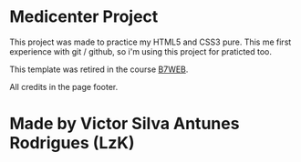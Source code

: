 # Medicenter Project

This project was made to practice my HTML5 and CSS3 pure.
This me first experience with git / github, so i'm using this project for praticted too.

This template was retired in the course [B7WEB](https://lp.b7web.com.br/fullstack).

All credits in the page footer.

# Made by Victor Silva Antunes Rodrigues (LzK)